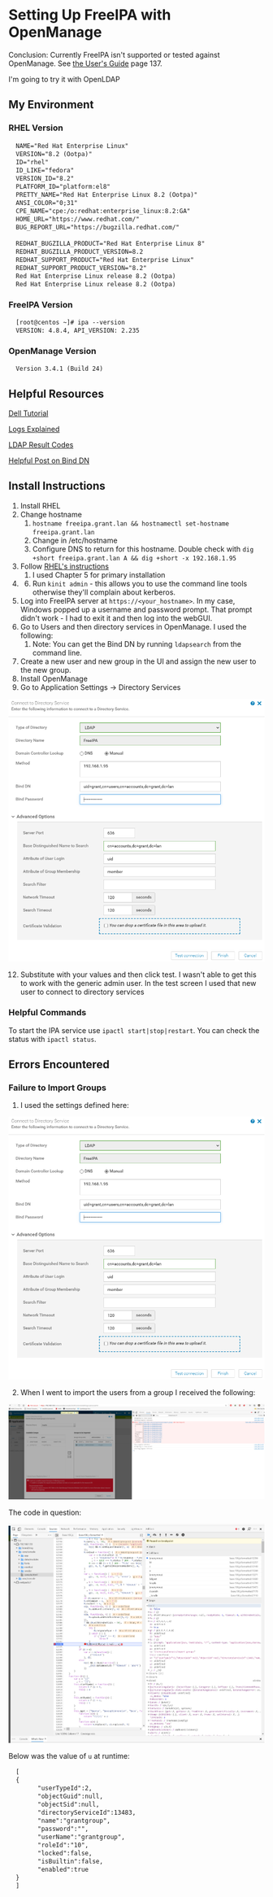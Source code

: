 # Setting Up FreeIPA with OpenManage

Conclusion: Currently FreeIPA isn't supported or tested against OpenManage. See [the User's Guide](https://topics-cdn.dell.com/pdf/dell-openmanage-enterprise_users-guide15_en-us.pdf) page 137.

I'm going to try it with OpenLDAP

## My Environment

### RHEL Version

      NAME="Red Hat Enterprise Linux"
      VERSION="8.2 (Ootpa)"
      ID="rhel"
      ID_LIKE="fedora"
      VERSION_ID="8.2"
      PLATFORM_ID="platform:el8"
      PRETTY_NAME="Red Hat Enterprise Linux 8.2 (Ootpa)"
      ANSI_COLOR="0;31"
      CPE_NAME="cpe:/o:redhat:enterprise_linux:8.2:GA"
      HOME_URL="https://www.redhat.com/"
      BUG_REPORT_URL="https://bugzilla.redhat.com/"

      REDHAT_BUGZILLA_PRODUCT="Red Hat Enterprise Linux 8"
      REDHAT_BUGZILLA_PRODUCT_VERSION=8.2
      REDHAT_SUPPORT_PRODUCT="Red Hat Enterprise Linux"
      REDHAT_SUPPORT_PRODUCT_VERSION="8.2"
      Red Hat Enterprise Linux release 8.2 (Ootpa)
      Red Hat Enterprise Linux release 8.2 (Ootpa)

### FreeIPA Version

      [root@centos ~]# ipa --version
      VERSION: 4.8.4, API_VERSION: 2.235

### OpenManage Version

      Version 3.4.1 (Build 24)

## Helpful Resources

[Dell Tutorial](https://www.youtube.com/watch?v=pOojNfNbQ80&ab_channel=DellEMCSupport)

[Logs Explained](https://access.redhat.com/documentation/en-us/red_hat_directory_server/10/html/configuration_command_and_file_reference/logs-reference)

[LDAP Result Codes](https://access.redhat.com/documentation/en-us/red_hat_directory_server/10/html/configuration_command_and_file_reference/LDAP_Result_Codes)

[Helpful Post on Bind DN](https://serverfault.com/questions/616698/in-ldap-what-exactly-is-a-bind-dn)

## Install Instructions

1. Install RHEL
2. Change hostname
   1. `hostname freeipa.grant.lan && hostnamectl set-hostname freeipa.grant.lan`
   2. Change in /etc/hostname
   3. Configure DNS to return for this hostname. Double check with `dig +short freeipa.grant.lan A && dig +short -x 192.168.1.95`
5. Follow [RHEL's instructions](https://access.redhat.com/documentation/en-us/red_hat_enterprise_linux/8/html-single/installing_identity_management/index)
   1. I used Chapter 5 for primary installation
6. 6. Run `kinit admin` - this allows you to use the command line tools otherwise they'll complain about kerberos.
7.  Log into FreeIPA server at `https://<your_hostname>`. In my case, Windows popped up a username and password prompt. That prompt didn't work - I had to exit it and then log into the webGUI.
8.  Go to Users and then directory services in OpenManage. I used the following:
    1.  Note: You can get the Bind DN by running `ldapsearch` from the command line.
9.  Create a new user and new group in the UI and assign the new user to the new group.
10. Install OpenManage
11. Go to Application Settings -> Directory Services

![](images/2020-10-21-11-24-14.png)

12.  Substitute with your values and then click test. I wasn't able to get this to work with the generic admin user. In the test screen I used that new user to connect to directory services

### Helpful Commands

To start the IPA service use `ipactl start|stop|restart`. You can check the status with `ipactl status`.

## Errors Encountered

### Failure to Import Groups

1. I used the settings defined here:

![](images/2020-10-21-11-24-14.png)

2. When I went to import the users from a group I received the following:

![](images/2020-10-21-13-22-09.png)

The code in question:

![](images/2020-10-21-13-23-00.png)

Below was the value of `u` at runtime:

      [
      {
            "userTypeId":2,
            "objectGuid":null,
            "objectSid":null,
            "directoryServiceId":13483,
            "name":"grantgroup",
            "password":"",
            "userName":"grantgroup",
            "roleId":"10",
            "locked":false,
            "isBuiltin":false,
            "enabled":true
      }
      ]